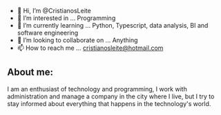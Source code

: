 - 👋 Hi, I’m @CristianosLeite
- 👀 I’m interested in ... Programming
- 🌱 I’m currently learning ... Python, Typescript, data analysis, BI and software engineering
- 💞️ I’m looking to collaborate on ... Anything
- 📫 How to reach me ... cristianosleite@hotmail.com

<h2>About me:</h2>

I am an enthusiast of technology and programming, I work with administration and manage a company in the city where I live, but I try to stay informed about everything that happens in the technology's world.
<!---
CristianosLeite/CristianosLeite is a ✨ special ✨ repository because its `README.md` (this file) appears on your GitHub profile.
You can click the Preview link to take a look at your changes.
--->
